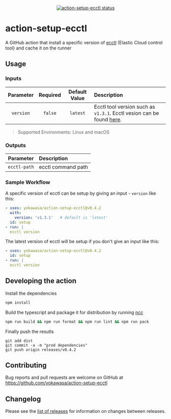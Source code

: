 <p align="center">
  <a href="https://github.com/yokawasa/action-setup-ecctl/actions"><img alt="action-setup-ecctl status" src="https://github.com/yokawasa/action-setup-ecctl/workflows/build-test/badge.svg"></a>
</p>

# action-setup-ecctl

A GitHub action that install a specific version of [ecctl](https://github.com/elastic/ecctl) (Elastic Cloud control tool) and cache it on the runner

## Usage

### Inputs

|Parameter|Required|Default Value|Description|
|:--:|:--:|:--:|:--|
|`version`|`false`|`latest`|Ecctl tool version such as `v1.3.1`. Ecctl vesion can be found [here](https://github.com/elastic/ecctl/releases).|

> Supported Environments: Linux and macOS

### Outputs

|Parameter|Description|
|:--:|:--|
|`ecctl-path`| ecctl command path |


### Sample Workflow

A specific version of ecctl can be setup by giving an input - `version` like this:
```yaml
- uses: yokawasa/action-setup-ecctl@v0.4.2
  with:
    version: 'v1.3.1'   # default is 'latest'
  id: setup
- run: |
  ecctl version
```

The latest version of ecctl will be setup if you don't give an input like this:

```yaml
- uses: yokawasa/action-setup-ecctl@v0.4.2
  id: setup
- run: |
  ecctl version
```

## Developing the action

Install the dependencies  
```bash
npm install
```

Build the typescript and package it for distribution by running [ncc](https://github.com/vercel/ncc)
```bash
npm run build && npm run format && npm run lint && npm run pack
```

Finally push the resutls
```
git add dist
git commit -a -m "prod dependencies"
git push origin releases/v0.4.2
```

## Contributing

Bug reports and pull requests are welcome on GitHub at https://github.com/yokawasa/action-setup-ecctl

## Changelog

Please see the [list of releases](https://github.com/yokawasa/action-setup-ecctl/releases) for information on changes between releases.
